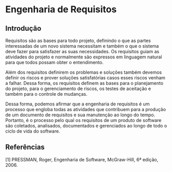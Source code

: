 # Engenharia de Requisitos

## Introdução

Requisitos são as bases para todo projeto, definindo o que as partes interessadas de um novo sistema necessitam e também o que o sistema deve fazer para satisfazer as suas necessidades. Os requisitos guiam as atividades do projeto e normalmente são expressos em linguagem natural para que todos possam obter o entendimento.

Além dos requisitos definirem os problemas e soluções também devemos definir os riscos e prover soluções satisfatórias casos esses riscos venham a falhar. Dessa forma, os requisitos definem as bases para o planejamento do projeto, para o gerenciamento de riscos, os testes de aceitação e também para o controle de mudanças.

Dessa forma, podemos afirmar que a engenharia de requisitos é um processo que engloba todas as atividades que contribuem para a produção de um documento de requisitos e sua manutenção ao longo do tempo. Portanto, é o processo pelo qual os requisitos de um produto de software são coletados, analisados, documentados e gerenciados ao longo de todo o ciclo de vida do software.

## Referências

[1] PRESSMAN, Roger, Engenharia de Software, McGraw-Hill, 6ª edição, 2006.